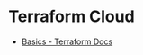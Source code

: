 # Terraform Cloud 
- [Basics - Terraform Docs](https://developer.hashicorp.com/terraform/tutorials/cloud-get-started/cloud-sign-up)
